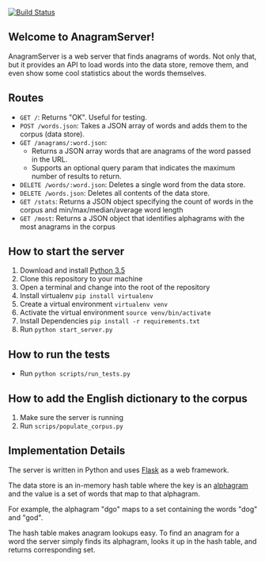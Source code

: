 [![Build Status](https://travis-ci.org/adrielklein/anagram-server.svg?branch=master)](https://travis-ci.org/adrielklein/anagram-server)

## Welcome to AnagramServer!
AnagramServer is a web server that finds anagrams of words. Not only that, but it provides an API to load words into the data store, remove them, and even show some cool statistics about the words themselves.


## Routes
- `GET /`: Returns "OK". Useful for testing.
- `POST /words.json`: Takes a JSON array of words and adds them to the corpus (data store).
- `GET /anagrams/:word.json`:
  - Returns a JSON array words that are anagrams of the word passed in the URL.
  - Supports an optional query param that indicates the maximum number of results to return.
- `DELETE /words/:word.json`: Deletes a single word from the data store.
- `DELETE /words.json`: Deletes all contents of the data store.
- `GET /stats`:  Returns a JSON object specifying the count of words in the corpus and min/max/median/average word length
- `GET /most`: Returns a JSON object that identifies alphagrams with the most anagrams in the corpus

## How to start the server
1. Download and install [Python 3.5](https://www.python.org/downloads/release/python-350/)
1. Clone this repository to your machine
1. Open a terminal and change into the root of the repository
1. Install virtualenv `pip install virtualenv`
1. Create a virtual environment `virtualenv venv`
1. Activate the virtual environment `source venv/bin/activate`
1. Install Dependencies `pip install -r requirements.txt`
1. Run `python start_server.py`

## How to run the tests
- Run `python scripts/run_tests.py`

## How to add the English dictionary to the corpus
1. Make sure the server is running
1. Run `scrips/populate_corpus.py`

## Implementation Details

The server is written in Python and uses [Flask](http://flask.pocoo.org/) as a web framework.

The data store is an in-memory hash table where the key is an [alphagram](https://en.wikipedia.org/wiki/Alphagram) and the value is a set of words that map to that alphagram.

For example, the alphagram "dgo" maps to a set containing the words "dog" and "god".

The hash table makes anagram lookups easy. To find an anagram for a word the server simply finds its alphagram, looks it up in the hash table, and returns corresponding set.
